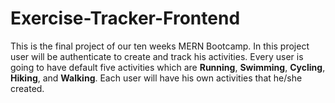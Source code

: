 # Exercise-Tracker-Frontend

This is the final project of our ten weeks MERN Bootcamp. In this project user will be authenticate to create and track his activities. Every user is going to have default five activities which are **Running**, **Swimming**, **Cycling**, **Hiking**, and **Walking**. Each user will have his own activities that he/she created.


